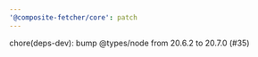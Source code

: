 ```yaml
---
'@composite-fetcher/core': patch
---
```


chore(deps-dev): bump @types/node from 20.6.2 to 20.7.0 (#35)
